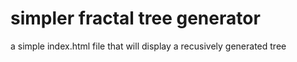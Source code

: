 # simpler fractal tree generator
 a simple index.html file that will display a recusively generated tree

